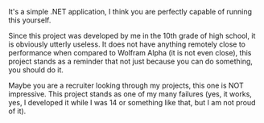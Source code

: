 It's a simple .NET application, I think you are perfectly capable of running this yourself.

Since this project was developed by me in the 10th grade of high school, it is obviously
utterly useless. It does not have anything remotely close to performance when compared to 
Wolfram Alpha (it is not even close), this project stands as a reminder that not just because
you can do something, you should do it.

Maybe you are a recruiter looking through my projects, this one is NOT impressive. This 
project stands as one of my many failures (yes, it works, yes, I developed it while I was 
14 or something like that, but I am not proud of it).
